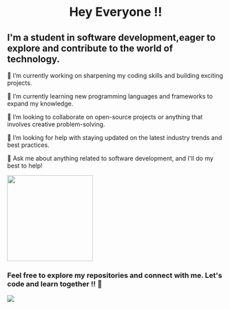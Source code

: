 
<h1 align="center">Hey Everyone !!</h1>
<h2 align="left" height="50px">I'm a student in software development,eager to explore and contribute to the world of technology.</h2>


<p align="left" height="20px">🔭 I’m currently working on sharpening my coding skills and building exciting projects.</p>
<p align="left" height="20px">🌱 I’m currently learning new programming languages and frameworks to expand my knowledge.</p>
<p align="left" height="20px">👯 I’m looking to collaborate on open-source projects or anything that involves creative problem-solving.</p>
<p align="left" height="20px">🤔 I’m looking for help with staying updated on the latest industry trends and best practices.</p>
<p align="left" height="20px">💬 Ask me about anything related to software development, and I'll do my best to help!</p>

<div align="left">
  <img src="https://mir-s3-cdn-cf.behance.net/project_modules/max_1200/348e84165485635.66548e472c62a.png" height="199px" />
</div>

<div align="left">
  <h3 align="left">Feel free to explore my repositories and connect with me. Let's code and learn together !! 🚀</h3> 
  <img src="https://github.com/bo2zo/bo2zo/assets/119368731/dc8edf64-85d5-4ea2-9f14-7f48b994a732" />
</div>
